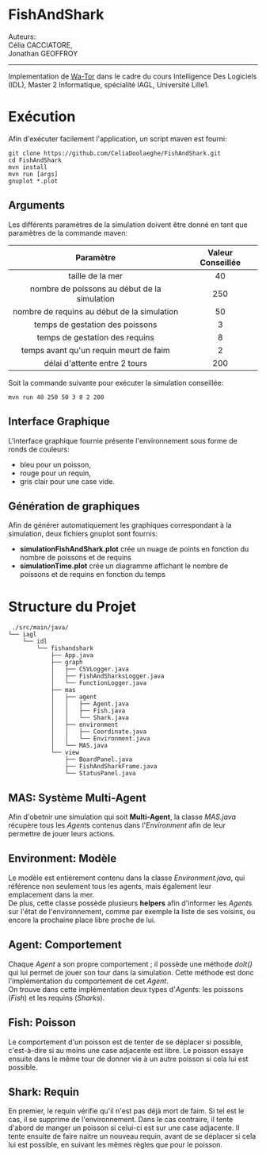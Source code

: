 FishAndShark
============
Auteurs:  
Célia CACCIATORE,  
Jonathan GEOFFROY

------------------------------------
Implementation de [Wa-Tor](https://en.wikipedia.org/wiki/Wa-Tor) dans le cadre du cours Intelligence Des Logiciels (IDL), Master 2 Informatique, spécialité IAGL, Université Lille1.

# Exécution #
Afin d'exécuter facilement l'application, un script maven est fourni:

    git clone https://github.com/CeliaDoolaeghe/FishAndShark.git
    cd FishAndShark
    mvn install
    mvn run [args]
    gnuplot *.plot
  
## Arguments ##
Les différents paramètres de la simulation doivent être donné en tant que paramètres de la commande maven:

|                   Paramètre                  | Valeur Conseillée |
|:--------------------------------------------:|:-----------------:|
| taille de la mer                             | 40                |
| nombre de poissons au début de la simulation | 250               |
| nombre de requins au début de la simulation  | 50                |
| temps de gestation des poissons              | 3                 |
| temps de gestation des requins               | 8                 |
| temps avant qu'un requin meurt de faim       | 2                 |
| délai d'attente entre 2 tours                | 200               |

Soit la commande suivante pour exécuter la simulation conseillée:

    mvn run 40 250 50 3 8 2 200
  
## Interface Graphique  ##
L'interface graphique fournie présente l'environnement sous forme de ronds de couleurs:

 * bleu pour un poisson,
 * rouge pour un requin,
 * gris clair pour une case vide.
  
## Génération de graphiques ##
Afin de générer automatiquement les graphiques correspondant à la simulation, deux fichiers gnuplot sont fournis:

 * **simulationFishAndShark.plot** crée un nuage de points en fonction du nombre de poissons et de requins 
 * **simulationTime.plot** crée un diagramme affichant le nombre de poissons et de requins en fonction du temps

# Structure du Projet #

     ./src/main/java/
    └── iagl
        └── idl
            └── fishandshark
                ├── App.java
                ├── graph
                │   ├── CSVLogger.java
                │   ├── FishAndSharksLogger.java
                │   └── FunctionLogger.java
                ├── mas
                │   ├── agent
                │   │   ├── Agent.java
                │   │   ├── Fish.java
                │   │   └── Shark.java
                │   ├── environment
                │   │   ├── Coordinate.java
                │   │   └── Environment.java
                │   └── MAS.java
                └── view
                    ├── BoardPanel.java
                    ├── FishAndSharkFrame.java
                    └── StatusPanel.java

## MAS: Système Multi-Agent ##
Afin d'obetnir une simulation qui soit **Multi-Agent**, la classe *MAS.java* récupère tous les *Agent*s contenus dans l'*Environment* afin de leur permettre de jouer leurs actions.  

## Environment: Modèle ##
Le modèle est entièrement contenu dans la classe *Environment.java*, qui référence non seulement tous les agents, mais également leur emplacement dans la mer.  
De plus, cette classe possède plusieurs **helpers** afin d'informer les *Agent*s sur l'état de l'environnement, comme par exemple la liste de ses voisins, ou encore la prochaine place libre proche de lui.

## Agent: Comportement ##
Chaque *Agent* a son propre comportement ; il possède une méthode *doIt()* qui lui permet de jouer son tour dans la simulation. Cette méthode est donc l'implémentation du comportement de cet *Agent*.  
On trouve dans cette implémentation deux types d'*Agent*s: les poissons (*Fish*) et les requins (*Sharks*).

## Fish: Poisson ##
Le comportement d'un poisson est de tenter de se déplacer si possible, c'est-à-dire si au moins une case adjacente est libre. Le poisson essaye ensuite dans le même tour de donner vie à un autre poisson si cela lui est possible.

## Shark: Requin ##
En premier, le requin vérifie qu'il n'est pas déjà mort de faim. Si tel est le cas, il se supprime de l'environnement. Dans le cas contraire, il tente d'abord de manger un poisson si celui-ci est sur une case adjacente. Il tente ensuite de faire naitre un nouveau requin, avant de se déplacer si cela lui est possible, en suivant les mêmes règles que pour le poisson.